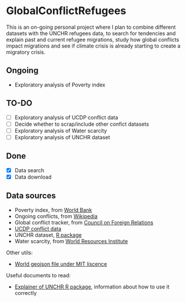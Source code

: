 # GlobalConflictRefugees

This is an on-going personal project where I plan to combine different datasets with the UNCHR refugees data, to search for tendencies and explain past and current refugee migrations, study how global conflicts impact migrations and see if climate crisis is already starting to create a migratory crisis.

## Ongoing

-   Exploratory analysis of Poverty index

## TO-DO

-   [ ] Exploratory analysis of UCDP conflict data
-   [ ] Decide whether to scrap/include other confict datasets
-   [ ] Exploratory analysis of Water scarcity
-   [ ] Exploratory analysis of UNCHR dataset

## Done

-   [x] Data search
-   [x] Data download

## Data sources
 
-   Poverty index, from [World Bank](https://data.worldbank.org/indicator/SI.POV.NAHC?view=map&year=2022)
-   Ongoing conflicts, from [Wikipedia](https://en.wikipedia.org/wiki/List_of_ongoing_armed_conflicts)
-   Global conflict tracker, from [Council on Foreign Relations](https://www.cfr.org/global-conflict-tracker)
-   [UCDP conflict data](https://ucdp.uu.se/downloads/)
-   UNCHR dataset, [R package](ttps://github.com/PopulationStatistics/refugees)
-   Water scarcity, from [World Resources Institute](https://www.wri.org/applications/aqueduct/country-rankings/)

Other utils:
- [World geojson file under MIT liscence](https://exploratory.io/map)

Useful documents to read:

-   [Explainer of UNCHR R package](https://www.unhcr.org/refugee-statistics/insights/explainers/refugees-r-package.html), information about how to use it correctly
